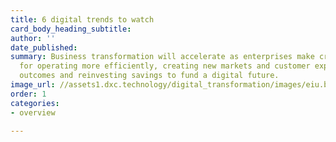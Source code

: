 ```yaml
---
title: 6 digital trends to watch
card_body_heading_subtitle:
author: ''
date_published: 
summary: Business transformation will accelerate as enterprises make critical decisions
  for operating more efficiently, creating new markets and customer experiences, improving
  outcomes and reinvesting savings to fund a digital future.
image_url: //assets1.dxc.technology/digital_transformation/images/eiu.bg1.jpg
order: 1
categories:
- overview

---
```

